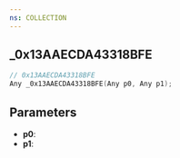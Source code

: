```yaml
---
ns: COLLECTION
---
```

## _0x13AAECDA43318BFE

```c
// 0x13AAECDA43318BFE
Any _0x13AAECDA43318BFE(Any p0, Any p1);
```

## Parameters
* **p0**:
* **p1**:
